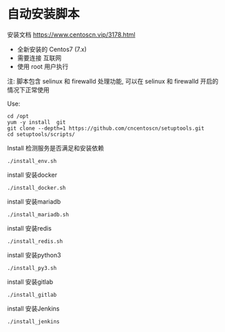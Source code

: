 # 自动安装脚本

安装文档 https://www.centoscn.vip/3178.html

- 全新安装的 Centos7 (7.x)
- 需要连接 互联网
- 使用 root 用户执行

注: 脚本包含 selinux 和 firewalld 处理功能, 可以在 selinux 和 firewalld 开启的情况下正常使用

Use:

```
cd /opt
yum -y install  git
git clone --depth=1 https://github.com/cncentoscn/setuptools.git
cd setuptools/scripts/
```
Install 检测服务是否满足和安装依赖
```
./install_env.sh
```
install 安装docker
```
./install_docker.sh 
```
install 安装mariadb
```
./install_mariadb.sh
```
install 安装redis
```
./install_redis.sh
```
install 安装python3
```
./install_py3.sh

```
install 安装gitlab
```
./install_gitlab

```
install 安装Jenkins
```
./install_jenkins

```
